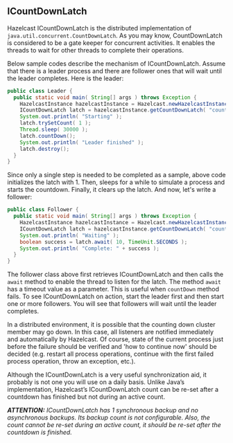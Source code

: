 

## ICountDownLatch



Hazelcast ICountDownLatch is the distributed implementation of `java.util.concurrent.CountDownLatch`. As you may know, CountDownLatch is considered to be a gate keeper for concurrent activities. It enables the threads to wait for other threads to complete their operations.

Below sample codes describe the mechanism of ICountDownLatch. Assume that there is a leader process and there are follower ones that will wait until the leader completes. Here is the leader:

```java
public class Leader {
  public static void main( String[] args ) throws Exception {
    HazelcastInstance hazelcastInstance = Hazelcast.newHazelcastInstance();
    ICountDownLatch latch = hazelcastInstance.getCountDownLatch( "countDownLatch" );
    System.out.println( "Starting" );
    latch.trySetCount( 1 );
    Thread.sleep( 30000 );
    latch.countDown();
    System.out.println( "Leader finished" );
    latch.destroy();
  }
}
```

Since only a single step is needed to be completed as a sample, above code initializes the latch with 1. Then, sleeps for a while to simulate a process and starts the countdown. Finally, it clears up the latch. And now, let's write a follower:


```java
public class Follower {
  public static void main( String[] args ) throws Exception {
    HazelcastInstance hazelcastInstance = Hazelcast.newHazelcastInstance();
    ICountDownLatch latch = hazelcastInstance.getCountDownLatch( "countDownLatch" );
    System.out.println( "Waiting" );
    boolean success = latch.await( 10, TimeUnit.SECONDS );
    System.out.println( "Complete: " + success );
  }
} 
```

The follower class above first retrieves ICountDownLatch and then calls the `await` method to enable the thread to listen for the latch. The method `await` has a timeout value as a parameter. This is useful when `countDown` method fails. To see ICountDownLatch on action, start the leader first and then start one or more followers. You will see that followers will wait until the leader completes.

In a distributed environment, it is possible that the counting down cluster member may go down. In this case, all listeners are notified immediately and automatically by Hazelcast. Of course, state of the current process just before the failure should be verified and 'how to continue now' should be decided (e.g. restart all process operations, continue with the first failed process operation, throw an exception, etc.).

Although the ICountDownLatch is a very useful synchronization aid, it probably is not one you will use on a daily basis. Unlike Java’s implementation, Hazelcast’s ICountDownLatch count can be re-set after a countdown has finished but not during an active count.

***ATTENTION:*** *ICountDownLatch has 1 synchronous backup and no asynchronous backups. Its backup count is not configurable. Also, the count cannot be re-set during an active count, it should be re-set after the countdown is finished.*

